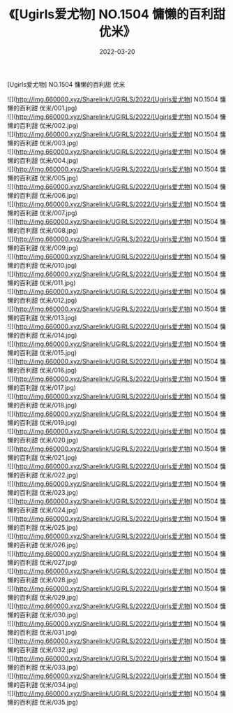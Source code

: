 ﻿---
layout: post
title:  《[Ugirls爱尤物] NO.1504 慵懒的百利甜 优米》
date:   2022-03-20
img: http://img.660000.xyz/Sharelink/UGIRLS/2022/[Ugirls爱尤物] NO.1504 慵懒的百利甜 优米/000.jpg
categories: [美女, 清纯, 唯美]
---

[Ugirls爱尤物] NO.1504 慵懒的百利甜 优米

 ![](http://img.660000.xyz/Sharelink/UGIRLS/2022/[Ugirls爱尤物] NO.1504 慵懒的百利甜 优米/001.jpg) <br>![](http://img.660000.xyz/Sharelink/UGIRLS/2022/[Ugirls爱尤物] NO.1504 慵懒的百利甜 优米/002.jpg) <br>![](http://img.660000.xyz/Sharelink/UGIRLS/2022/[Ugirls爱尤物] NO.1504 慵懒的百利甜 优米/003.jpg) <br>![](http://img.660000.xyz/Sharelink/UGIRLS/2022/[Ugirls爱尤物] NO.1504 慵懒的百利甜 优米/004.jpg) <br>![](http://img.660000.xyz/Sharelink/UGIRLS/2022/[Ugirls爱尤物] NO.1504 慵懒的百利甜 优米/005.jpg) <br>![](http://img.660000.xyz/Sharelink/UGIRLS/2022/[Ugirls爱尤物] NO.1504 慵懒的百利甜 优米/006.jpg) <br>![](http://img.660000.xyz/Sharelink/UGIRLS/2022/[Ugirls爱尤物] NO.1504 慵懒的百利甜 优米/007.jpg) <br>![](http://img.660000.xyz/Sharelink/UGIRLS/2022/[Ugirls爱尤物] NO.1504 慵懒的百利甜 优米/008.jpg) <br>![](http://img.660000.xyz/Sharelink/UGIRLS/2022/[Ugirls爱尤物] NO.1504 慵懒的百利甜 优米/009.jpg) <br>![](http://img.660000.xyz/Sharelink/UGIRLS/2022/[Ugirls爱尤物] NO.1504 慵懒的百利甜 优米/010.jpg) <br>![](http://img.660000.xyz/Sharelink/UGIRLS/2022/[Ugirls爱尤物] NO.1504 慵懒的百利甜 优米/011.jpg) <br>![](http://img.660000.xyz/Sharelink/UGIRLS/2022/[Ugirls爱尤物] NO.1504 慵懒的百利甜 优米/012.jpg) <br>![](http://img.660000.xyz/Sharelink/UGIRLS/2022/[Ugirls爱尤物] NO.1504 慵懒的百利甜 优米/013.jpg) <br>![](http://img.660000.xyz/Sharelink/UGIRLS/2022/[Ugirls爱尤物] NO.1504 慵懒的百利甜 优米/014.jpg) <br>![](http://img.660000.xyz/Sharelink/UGIRLS/2022/[Ugirls爱尤物] NO.1504 慵懒的百利甜 优米/015.jpg) <br>![](http://img.660000.xyz/Sharelink/UGIRLS/2022/[Ugirls爱尤物] NO.1504 慵懒的百利甜 优米/016.jpg) <br>![](http://img.660000.xyz/Sharelink/UGIRLS/2022/[Ugirls爱尤物] NO.1504 慵懒的百利甜 优米/017.jpg) <br>![](http://img.660000.xyz/Sharelink/UGIRLS/2022/[Ugirls爱尤物] NO.1504 慵懒的百利甜 优米/018.jpg) <br>![](http://img.660000.xyz/Sharelink/UGIRLS/2022/[Ugirls爱尤物] NO.1504 慵懒的百利甜 优米/019.jpg) <br>![](http://img.660000.xyz/Sharelink/UGIRLS/2022/[Ugirls爱尤物] NO.1504 慵懒的百利甜 优米/020.jpg) <br>![](http://img.660000.xyz/Sharelink/UGIRLS/2022/[Ugirls爱尤物] NO.1504 慵懒的百利甜 优米/021.jpg) <br>![](http://img.660000.xyz/Sharelink/UGIRLS/2022/[Ugirls爱尤物] NO.1504 慵懒的百利甜 优米/022.jpg) <br>![](http://img.660000.xyz/Sharelink/UGIRLS/2022/[Ugirls爱尤物] NO.1504 慵懒的百利甜 优米/023.jpg) <br>![](http://img.660000.xyz/Sharelink/UGIRLS/2022/[Ugirls爱尤物] NO.1504 慵懒的百利甜 优米/024.jpg) <br>![](http://img.660000.xyz/Sharelink/UGIRLS/2022/[Ugirls爱尤物] NO.1504 慵懒的百利甜 优米/025.jpg) <br>![](http://img.660000.xyz/Sharelink/UGIRLS/2022/[Ugirls爱尤物] NO.1504 慵懒的百利甜 优米/026.jpg) <br>![](http://img.660000.xyz/Sharelink/UGIRLS/2022/[Ugirls爱尤物] NO.1504 慵懒的百利甜 优米/027.jpg) <br>![](http://img.660000.xyz/Sharelink/UGIRLS/2022/[Ugirls爱尤物] NO.1504 慵懒的百利甜 优米/028.jpg) <br>![](http://img.660000.xyz/Sharelink/UGIRLS/2022/[Ugirls爱尤物] NO.1504 慵懒的百利甜 优米/029.jpg) <br>![](http://img.660000.xyz/Sharelink/UGIRLS/2022/[Ugirls爱尤物] NO.1504 慵懒的百利甜 优米/030.jpg) <br>![](http://img.660000.xyz/Sharelink/UGIRLS/2022/[Ugirls爱尤物] NO.1504 慵懒的百利甜 优米/031.jpg) <br>![](http://img.660000.xyz/Sharelink/UGIRLS/2022/[Ugirls爱尤物] NO.1504 慵懒的百利甜 优米/032.jpg) <br>![](http://img.660000.xyz/Sharelink/UGIRLS/2022/[Ugirls爱尤物] NO.1504 慵懒的百利甜 优米/033.jpg) <br>![](http://img.660000.xyz/Sharelink/UGIRLS/2022/[Ugirls爱尤物] NO.1504 慵懒的百利甜 优米/034.jpg) <br>![](http://img.660000.xyz/Sharelink/UGIRLS/2022/[Ugirls爱尤物] NO.1504 慵懒的百利甜 优米/035.jpg) <br>